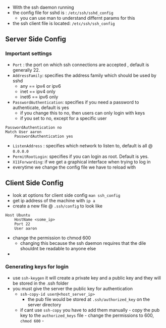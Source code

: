 - With the ssh daemon running 
- the config file for sshd is : `/etc/ssh/sshd_config`
	- you can use man to understand differnt params for this 
- the ssh client file is located: `/etc/ssh/ssh_config`

## Server Side Config
### Important settings  
- `Port` : the port on which ssh connections are accepted , default is generally 22. 
- `AddressFamily`: specifies the address family which should be used by sshd
	- any == ipv4 or ipv6
	- inet == ipv4 only
	- inet6 == ipv6 only
- `PasswordAuthentication`: specifies if you need a password to authenticate, default is yes
	- if you change this to no, then users can only login with keys
	- if you set to no, except for a specific user 
```vim
PasswordAuthentication no
Match User aaron
	PasswordAuthentication yes
```

- `ListenAddress` : specifies which network to listen to, default is all @ `0.0.0.0`
- `PermitRootLogin`: specifies if you can login as root. Default is yes. 
- `X11Forwarding`: if we get a graphical interface when trying to log in 
- everytime we change the config file we have to reload with 

## Client Side Config
- look at options for client side config `man ssh_config`
- get ip address of the machine with `ip a`
- create a new file @ `.ssh/config` to look like
```vim 
Host Ubuntu
	HostName <some_ip>
	Port 22
	User aaron
```
- change the permission to chmod 600
	- changing this because the ssh daemon requires that the dile shouldnt be readable to anyone else 
-
### Generating keys for login 
- use `ssh-keygen` it will create a private key and a public key and they will be stored in the .ssh folder 
- you must give the server the public key for authentication
	- `ssh-copy-id user@<host_server_ip>`
		- the pub file would be stored at `.ssh/authorized_key` on the server directory
	- if cant use `ssh-copy` you have to add them manually
			- copy the pub key to the `authorized_keys` file 
			- change the permissions to 600, `chmod 600`
			- 